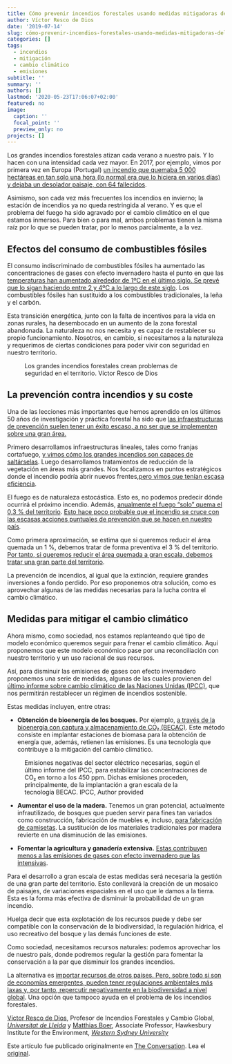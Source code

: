 ```yaml
---
title: Cómo prevenir incendios forestales usando medidas mitigadoras del cambio climático
author: Víctor Resco de Dios
date: '2019-07-14'
slug: cómo-prevenir-incendios-forestales-usando-medidas-mitigadoras-del-cambio-climático
categories: []
tags:
  - incendios
  - mitigación
  - cambio climático
  - emisiones
subtitle: ''
summary: ''
authors: []
lastmod: '2020-05-23T17:06:07+02:00'
featured: no
image:
  caption: ''
  focal_point: ''
  preview_only: no
projects: []
---
```


<p>Los grandes incendios forestales atizan cada verano a nuestro país. Y lo hacen con una intensidad cada vez mayor. En 2017, por ejemplo, vimos por primera vez en Europa (Portugal) <a href="https://www.parlamento.pt/Documents/2017/Outubro/Relat%C3%B3rioCTI_VF%20.pdf">un incendio que quemaba 5 000 hectáreas en tan solo una hora (lo normal era que lo hiciera en varios días) y dejaba un desolador paisaje, con 64 fallecidos</a>. </p>

<p>Asimismo, son cada vez más frecuentes los incendios en invierno; la estación de incendios ya no queda restringida al verano. Y es que el problema del fuego ha sido agravado por el cambio climático en el que estamos inmersos. Para bien o para mal, ambos problemas tienen la misma raíz por lo que se pueden tratar, por lo menos parcialmente, a la vez.</p>

<h2>Efectos del consumo de combustibles fósiles</h2>

<p>El consumo indiscriminado de combustibles fósiles ha aumentado las concentraciones de gases con efecto invernadero hasta el punto en que las <a href="https://archive.ipcc.ch/pdf/assessment-report/ar5/syr/AR5_SYR_FINAL_SPM_es.pdf">temperaturas han aumentado alrededor de 1ºC en el último siglo. Se prevé que lo sigan haciendo entre 2 y 4ºC a lo largo de este siglo</a>. Los combustibles fósiles han sustituido a los combustibles tradicionales, la leña y el carbón.</p>

<p>Esta transición energética, junto con la falta de incentivos para la vida en zonas rurales, ha desembocado en un aumento de la zona forestal abandonada. La naturaleza no nos necesita y es capaz de restablecer su propio funcionamiento. Nosotros, en cambio, sí necesitamos a la naturaleza y requerimos de ciertas condiciones para poder vivir con seguridad en nuestro territorio.</p>

<figure class="align-center ">
            <img alt="" src="https://images.theconversation.com/files/283099/original/file-20190708-51288-xfcmce.jpg?ixlib=rb-1.1.0&amp;q=45&amp;auto=format&amp;w=754&amp;fit=clip" srcset="https://images.theconversation.com/files/283099/original/file-20190708-51288-xfcmce.jpg?ixlib=rb-1.1.0&amp;q=45&amp;auto=format&amp;w=600&amp;h=450&amp;fit=crop&amp;dpr=1 600w, https://images.theconversation.com/files/283099/original/file-20190708-51288-xfcmce.jpg?ixlib=rb-1.1.0&amp;q=30&amp;auto=format&amp;w=600&amp;h=450&amp;fit=crop&amp;dpr=2 1200w, https://images.theconversation.com/files/283099/original/file-20190708-51288-xfcmce.jpg?ixlib=rb-1.1.0&amp;q=15&amp;auto=format&amp;w=600&amp;h=450&amp;fit=crop&amp;dpr=3 1800w, https://images.theconversation.com/files/283099/original/file-20190708-51288-xfcmce.jpg?ixlib=rb-1.1.0&amp;q=45&amp;auto=format&amp;w=754&amp;h=566&amp;fit=crop&amp;dpr=1 754w, https://images.theconversation.com/files/283099/original/file-20190708-51288-xfcmce.jpg?ixlib=rb-1.1.0&amp;q=30&amp;auto=format&amp;w=754&amp;h=566&amp;fit=crop&amp;dpr=2 1508w, https://images.theconversation.com/files/283099/original/file-20190708-51288-xfcmce.jpg?ixlib=rb-1.1.0&amp;q=15&amp;auto=format&amp;w=754&amp;h=566&amp;fit=crop&amp;dpr=3 2262w" sizes="(min-width: 1466px) 754px, (max-width: 599px) 100vw, (min-width: 600px) 600px, 237px">
            <figcaption>
              <span class="caption">Los grandes incendios forestales crean problemas de seguridad en el territorio.</span>
              <span class="attribution"><span class="source">Víctor Resco de Dios</span></span>
            </figcaption>
          </figure>

<h2>La prevención contra incendios y su coste</h2>

<p>Una de las lecciones más importantes que hemos aprendido en los últimos 50 años de investigación y práctica forestal ha sido que <a href="https://www.sciencedirect.com/science/article/pii/S0378112709007294">las infraestructuras de prevención suelen tener un éxito escaso, a no ser que se implementen sobre una gran área.</a> </p>

<p>Primero desarrollamos infraestructuras lineales, tales como franjas cortafuego, <a href="https://issuu.com/paucostafoundation/docs/guia_paradox_cast_com">y vimos cómo los grandes incendios son capaces de saltárselas</a>. Luego desarrollamos tratamientos de reducción de la vegetación en áreas más grandes. Nos focalizamos en puntos estratégicos donde el incendio podría abrir nuevos frentes,<a href="https://www.publish.csiro.au/wf/WF14034">pero vimos que tenían escasa eficiencia</a>.</p>

<p>El fuego es de naturaleza estocástica. Esto es, no podemos predecir dónde ocurrirá el próximo incendio. Además, <a href="https://www.mapa.gob.es/es/desarrollo-rural/estadisticas/incendios-decenio-2006-2015_tcm30-511095.pdf">anualmente el fuego “solo” quema el 0,3 % del territorio</a>. <a href="https://science.sciencemag.org/content/350/6263/920.1">Esto hace poco probable que el incendio se cruce con las escasas acciones puntuales de prevención que se hacen en nuestro país</a>. </p>

<p>Como primera aproximación, se estima que si queremos reducir el área quemada un 1 %, debemos tratar de forma preventiva el 3 % del territorio. <a href="https://link.springer.com/article/10.1007/s10021-016-9968-z">Por tanto, si queremos reducir el área quemada a gran escala, debemos tratar una gran parte del territorio</a>.</p>

<p>La prevención de incendios, al igual que la extinción, requiere grandes inversiones a fondo perdido. Por eso proponemos otra solución, como es aprovechar algunas de las medidas necesarias para la lucha contra el cambio climático.</p>

<h2>Medidas para mitigar el cambio climático</h2>

<p>Ahora mismo, como sociedad, nos estamos replanteando qué tipo de modelo económico queremos seguir para frenar el cambio climático. Aquí proponemos que este modelo económico pase por una reconciliación con nuestro territorio y un uso racional de sus recursos.</p>

<p>Así, para disminuir las emisiones de gases con efecto invernadero proponemos una serie de medidas, algunas de las cuales provienen del <a href="https://archive.ipcc.ch/pdf/assessment-report/ar5/syr/AR5_SYR_FINAL_SPM_es.pdf">último informe sobre cambio climático de las Naciones Unidas (IPCC)</a>, que nos permitirán restablecer un régimen de incendios sostenible.</p>

<p>Estas medidas incluyen, entre otras:</p>

<ul>
<li><strong>Obtención de bioenergía de los bosques.</strong> Por ejemplo, <a href="https://report.ipcc.ch/sr15/pdf/sr15_spm_final.pdf">a través de la bioenergía con captura y almacenamiento de CO₂ (BECAC)</a>. Este método consiste en implantar estaciones de biomasa para la obtención de energía que, además, retienen las emisiones. Es una tecnología que contribuye a la mitigación del cambio climático.</li>
</ul>

<figure class="align-center zoomable">
            <a href="https://images.theconversation.com/files/283167/original/file-20190708-51312-j07l7b.png?ixlib=rb-1.1.0&amp;q=45&amp;auto=format&amp;w=1000&amp;fit=clip"><img alt="" src="https://images.theconversation.com/files/283167/original/file-20190708-51312-j07l7b.png?ixlib=rb-1.1.0&amp;q=45&amp;auto=format&amp;w=754&amp;fit=clip" srcset="https://images.theconversation.com/files/283167/original/file-20190708-51312-j07l7b.png?ixlib=rb-1.1.0&amp;q=45&amp;auto=format&amp;w=600&amp;h=420&amp;fit=crop&amp;dpr=1 600w, https://images.theconversation.com/files/283167/original/file-20190708-51312-j07l7b.png?ixlib=rb-1.1.0&amp;q=30&amp;auto=format&amp;w=600&amp;h=420&amp;fit=crop&amp;dpr=2 1200w, https://images.theconversation.com/files/283167/original/file-20190708-51312-j07l7b.png?ixlib=rb-1.1.0&amp;q=15&amp;auto=format&amp;w=600&amp;h=420&amp;fit=crop&amp;dpr=3 1800w, https://images.theconversation.com/files/283167/original/file-20190708-51312-j07l7b.png?ixlib=rb-1.1.0&amp;q=45&amp;auto=format&amp;w=754&amp;h=528&amp;fit=crop&amp;dpr=1 754w, https://images.theconversation.com/files/283167/original/file-20190708-51312-j07l7b.png?ixlib=rb-1.1.0&amp;q=30&amp;auto=format&amp;w=754&amp;h=528&amp;fit=crop&amp;dpr=2 1508w, https://images.theconversation.com/files/283167/original/file-20190708-51312-j07l7b.png?ixlib=rb-1.1.0&amp;q=15&amp;auto=format&amp;w=754&amp;h=528&amp;fit=crop&amp;dpr=3 2262w" sizes="(min-width: 1466px) 754px, (max-width: 599px) 100vw, (min-width: 600px) 600px, 237px"></a>
            <figcaption>
              <span class="caption">Emisiones negativas del sector eléctrico necesarias, según el último informe del IPCC, para  estabilizar las concentraciones de CO₂  en torno a los 450 ppm. Dichas emisiones proceden, principalmente, de la implantación a gran escala de la tecnología BECAC.</span>
              <span class="attribution"><span class="source">IPCC</span>, <span class="license">Author provided</span></span>
            </figcaption>
          </figure>

<ul>
<li><p><strong>Aumentar el uso de la madera.</strong> Tenemos un gran potencial, actualmente infrautilizado, de bosques que pueden servir para fines tan variados como construcción, fabricación de muebles e, incluso, <a href="https://www.eldiario.es/ballenablanca/economia/camiseta-hecha-madera_0_881562657.html">para fabricación de camisetas</a>. La sustitución de los materiales tradicionales por madera revierte en una disminución de las emisiones.</p></li>
<li><p><strong>Fomentar la agricultura y ganadería extensiva.</strong> <a href="https://onlinelibrary.wiley.com/doi/10.1111/j.1365-2486.2012.02786.x">Estas contribuyen menos a las emisiones de gases con efecto invernadero que las intensivas</a>.</p></li>
</ul>

<p>Para el desarrollo a gran escala de estas medidas será necesaria la gestión de una gran parte del territorio. Esto conllevará la creación de un mosaico de paisajes, de variaciones espaciales en el uso que le damos a la tierra. Esta es la forma más efectiva de disminuir la probabilidad de un gran incendio.</p>

<p>Huelga decir que esta explotación de los recursos puede y debe ser compatible con la conservación de la biodiversidad, la regulación hídrica, el uso recreativo del bosque y las demás funciones de este. </p>

<p>Como sociedad, necesitamos recursos naturales: podemos aprovechar los de nuestro país, donde podremos regular la gestión para fomentar la conservación a la par que disminuir los grandes incendios. </p>

<p>La alternativa es <a href="https://science.sciencemag.org/content/308/5720/359/tab-e-letters">importar recursos de otros países. Pero, sobre todo si son de economías emergentes, pueden tener regulaciones ambientales más laxas y, por tanto, repercutir negativamente en la biodiversidad a nivel global</a>. Una opción que tampoco ayuda en el problema de los incendios forestales.<!-- Below is The Conversation's page counter tag. Please DO NOT REMOVE. --><img src="https://counter.theconversation.com/content/119961/count.gif?distributor=republish-lightbox-basic" alt="The Conversation" width="1" height="1" style="border: none !important; box-shadow: none !important; margin: 0 !important; max-height: 1px !important; max-width: 1px !important; min-height: 1px !important; min-width: 1px !important; opacity: 0 !important; outline: none !important; padding: 0 !important; text-shadow: none !important" /><!-- Fin del código. Si no ve ningún código arriba, por favor, obtenga el nuevo código de la pestaña Avanzado después de hacer clic en el botón de republicar. El contador de páginas no recoge ningún dato personal. Más información: http://theconversation.com/es/republishing-guidelines --></p>

<p><span><a href="https://theconversation.com/profiles/victor-resco-de-dios-767249">Víctor Resco de Dios</a>, Profesor de Incendios Forestales y Cambio Global, <em><a href="https://theconversation.com/institutions/universitat-de-lleida-3488">Universitat de Lleida</a></em> y <a href="https://theconversation.com/profiles/matthias-boer-1493">Matthias Boer</a>, Associate Professor, Hawkesbury Institute for the Environment, <em><a href="https://theconversation.com/institutions/western-sydney-university-1092">Western Sydney University</a></em></span></p>

<p>Este artículo fue publicado originalmente en  <a href="https://theconversation.com">The Conversation</a>. Lea el <a href="https://theconversation.com/como-prevenir-incendios-forestales-usando-medidas-mitigadoras-del-cambio-climatico-119961">original</a>.</p>


